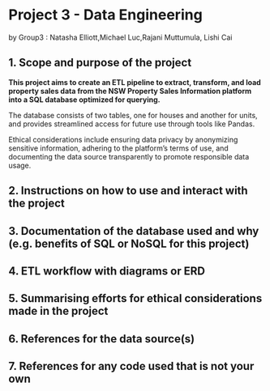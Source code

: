 # Project 3 - Data Engineering  
by Group3 : Natasha Elliott,Michael Luc,Rajani Muttumula, Lishi Cai


## 1. Scope and purpose of the project

**This project aims to create an ETL pipeline to extract, transform, and load property sales data from the NSW Property 
Sales Information platform into a SQL database optimized for querying.** 

The database consists of two tables, one for 
houses and another for units, and provides streamlined access for future use through tools like Pandas. 

Ethical considerations 
include ensuring data privacy by anonymizing sensitive information, adhering to the platform’s terms 
of use, and documenting the data source transparently to promote responsible data usage.


## 2. Instructions on how to use and interact with the project

## 3. Documentation of the database used and why (e.g. benefits of SQL or NoSQL for this project)

## 4. ETL workflow with diagrams or ERD

## 5. Summarising efforts for ethical considerations made in the project

## 6. References for the data source(s)

## 7. References for any code used that is not your own




